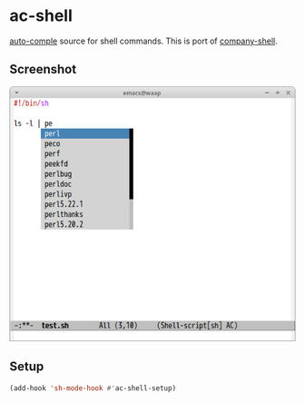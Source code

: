 # ac-shell

[auto-comple](https://github.com/auto-complete/auto-complete/) source for shell commands. This is port of [company-shell](https://github.com/Alexander-Miller/company-shell).

## Screenshot

![ac-shell](image/ac-shell.png)

## Setup

``` lisp
(add-hook 'sh-mode-hook #'ac-shell-setup)
```
